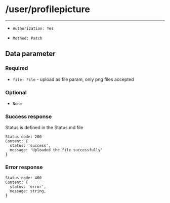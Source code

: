 # /user/profilepicture

---

- `Authorization: Yes`

- `Method: Patch`

## Data parameter

### Required

- `file: File` - upload as file param, only png files accepted

### Optional

- `None`

### Success response

Status is defined in the Status.md file

```
Status code: 200
Content: {
  status: 'success',
  message: 'Uploaded the file successfully'
}
```

### Error response

```
Status code: 400
Content: {
  status: 'error',
  message: string,
}
```
